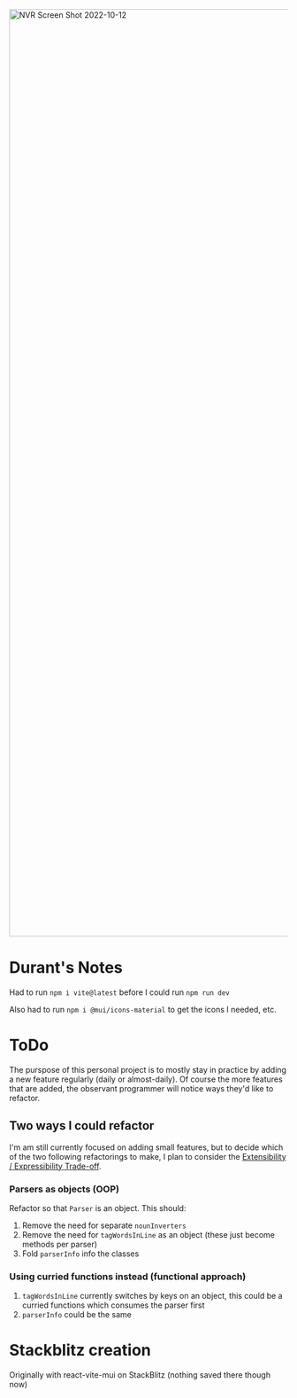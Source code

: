 <img width="1675" alt="NVR Screen Shot 2022-10-12" src="https://user-images.githubusercontent.com/12535192/195400830-ea987633-c365-4077-bfcf-2d0b46d11a8a.png">


# Durant's Notes

Had to run `npm i vite@latest` before I could run `npm run dev`

Also had to run `npm i @mui/icons-material` to get the icons I needed, etc.


# ToDo

The purspose of this personal project is to mostly stay in practice by adding a new feature regularly (daily or almost-daily). Of course the more features that are added, the observant programmer will notice ways they'd like to refactor. 

## Two ways I could refactor

I'm am still currently focused on adding small features, but to decide which of the two following refactorings to make, I plan to consider the [Extensibility / Expressibility Trade-off](https://www.youtube.com/watch?v=FWW87fvBKJg).

### Parsers as objects (OOP)
Refactor so that `Parser` is an object. This should:
1. Remove the need for separate `nounInverters`
2. Remove the need for `tagWordsInLine` as an object (these just become methods per parser)
3. Fold `parserInfo` info the classes

### Using curried functions instead (functional approach)
1. `tagWordsInLine` currently switches by keys on an object, this could be a curried functions which consumes the parser first
2. `parserInfo` could be the same
# Stackblitz creation

Originally with react-vite-mui on StackBlitz (nothing saved there though now)
